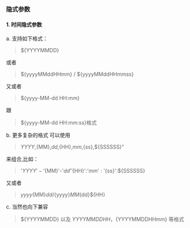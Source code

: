 ### 隐式参数

#### 1. 时间隐式参数
a. 支持如下格式： 
> ${YYYYMMDD}   
 
或者 
> ${yyyyMMddHHmm} / ${yyyyMMddHHmmss}    

又或者 
> ${yyyy-MM-dd HH:mm}  

跟
> ${yyyy-MM-dd HH:mm:ss}格式  

b. 更多复杂的格式 可以使用   
> ${YYYY},${MM},${dd},${HH},${mm},${ss},${SSSSSS}"  
 
来组合,比如：  

> '${YYYY}'-'${MM}'-'${dd}' '${HH}':'${mm}':'${ss}':${SSSSSS}

又或者  
> ${yyyy}${MM}${dd}/${yyyy}${MM}${dd}${HH}

c. 当然也向下兼容  
> ${YYYYMMDD} 以及 ${YYYYMMDDHH} ，${YYYYMMDDHHmm} 等格式
